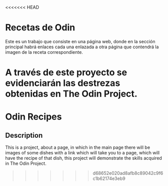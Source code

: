 <<<<<<< HEAD
# Recetas de Odin
Este es un trabajo que consiste en una página web, donde en la sección principal habrá enlaces cada una enlazada a otra página que contendrá la imagen de la receta correspondiente.

A través de este proyecto se evidenciarán las destrezas obtenidas en The Odin Project.
=======
# Odin Recipes

## Description
This is a project, about a page, in which in the main page there will be images of some dishes with a link which will take you to a page, which will have the recipe of that dish, this project will demonstrate the skills acquired in The Odin Project.
>>>>>>> d68652e020ad8afb8c89042c9f6c1b62174e3eb9
